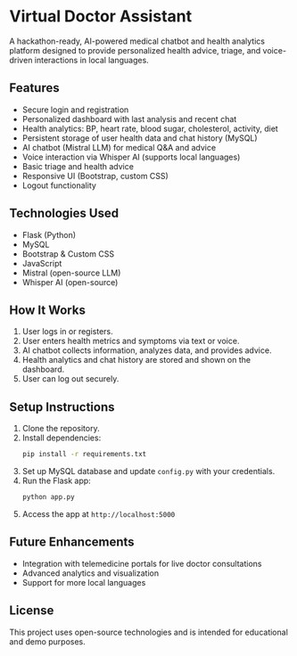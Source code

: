 # Virtual Doctor Assistant

A hackathon-ready, AI-powered medical chatbot and health analytics platform designed to provide personalized health advice, triage, and voice-driven interactions in local languages.

## Features
- Secure login and registration
- Personalized dashboard with last analysis and recent chat
- Health analytics: BP, heart rate, blood sugar, cholesterol, activity, diet
- Persistent storage of user health data and chat history (MySQL)
- AI chatbot (Mistral LLM) for medical Q&A and advice
- Voice interaction via Whisper AI (supports local languages)
- Basic triage and health advice
- Responsive UI (Bootstrap, custom CSS)
- Logout functionality

## Technologies Used
- Flask (Python)
- MySQL
- Bootstrap & Custom CSS
- JavaScript
- Mistral (open-source LLM)
- Whisper AI (open-source)

## How It Works
1. User logs in or registers.
2. User enters health metrics and symptoms via text or voice.
3. AI chatbot collects information, analyzes data, and provides advice.
4. Health analytics and chat history are stored and shown on the dashboard.
5. User can log out securely.

## Setup Instructions
1. Clone the repository.
2. Install dependencies:
   ```bash
   pip install -r requirements.txt
   ```
3. Set up MySQL database and update `config.py` with your credentials.
4. Run the Flask app:
   ```bash
   python app.py
   ```
5. Access the app at `http://localhost:5000`

## Future Enhancements
- Integration with telemedicine portals for live doctor consultations
- Advanced analytics and visualization
- Support for more local languages

## License
This project uses open-source technologies and is intended for educational and demo purposes.
